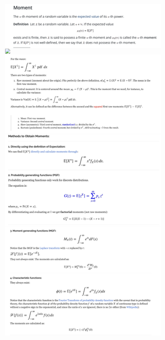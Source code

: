 <img src="images/Image 28-03-23 at 4.19 PM.jpg"/>
<img src="images/Image 28-03-23 at 9.20 PM.jpg"/>
<img src="images/Image 28-03-23 at 9.25 PM.jpg"/>
<img src="images/Image 28-03-23 at 4.21 PM.jpg"/>
<img src="images/Image 28-03-23 at 4.22 PM.jpg"/>
